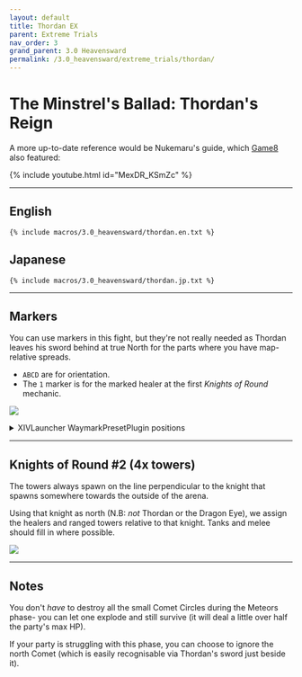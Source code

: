 ```yaml
---
layout: default
title: Thordan EX
parent: Extreme Trials
nav_order: 3
grand_parent: 3.0 Heavensward
permalink: /3.0_heavensward/extreme_trials/thordan/
---
```


# The Minstrel's Ballad: Thordan's Reign

A more up-to-date reference would be Nukemaru's guide, which
[Game8](https://game8.jp/ff14/557234) also featured:

{% include youtube.html id="MexDR_KSmZc" %}

---

## English
```
{% include macros/3.0_heavensward/thordan.en.txt %}
```

## Japanese
```
{% include macros/3.0_heavensward/thordan.jp.txt %}
```

---

## Markers

You can use markers in this fight, but they're not really needed as Thordan
leaves his sword behind at true North for the parts where you have
map-relative spreads.

- `ABCD` are for orientation.
- The `1` marker is for the marked healer at the first *Knights of Round* 
  mechanic.

![]({{site.baseurl}}/images/3.0_heavensward/thordan/markers.jpg)
<details markdown=block>
<summary>XIVLauncher WaymarkPresetPlugin positions</summary>

```json
{
  "Name":"Thordan EX",
  "MapID":91,
  "A":{"X":0.0,"Y":0.039,"Z":-19.0,"ID":0,"Active":true},
  "B":{"X":19.0,"Y":0.039,"Z":0.0,"ID":1,"Active":true},
  "C":{"X":0.0,"Y":0.039,"Z":19.0,"ID":2,"Active":true},
  "D":{"X":-19.0,"Y":0.039,"Z":0.0,"ID":3,"Active":true},
  "One":{"X":8.03,"Y":0.039,"Z":-17.22,"ID":4,"Active":true},
  "Two":{"X":0.0,"Y":0.0,"Z":0.0,"ID":5,"Active":false},
  "Three":{"X":0.0,"Y":0.0,"Z":0.0,"ID":6,"Active":false},
  "Four":{"X":0.0,"Y":0.0,"Z":0.0,"ID":7,"Active":false}
}
```
```json
{
  "Name":"Thordan Unreal",
  "MapID":963,
  "A":{"X":0.0,"Y":0.039,"Z":-19.0,"ID":0,"Active":true},
  "B":{"X":19.0,"Y":0.039,"Z":0.0,"ID":1,"Active":true},
  "C":{"X":0.0,"Y":0.039,"Z":19.0,"ID":2,"Active":true},
  "D":{"X":-19.0,"Y":0.039,"Z":0.0,"ID":3,"Active":true},
  "One":{"X":8.03,"Y":0.039,"Z":-17.22,"ID":4,"Active":true},
  "Two":{"X":0.0,"Y":0.0,"Z":0.0,"ID":5,"Active":false},
  "Three":{"X":0.0,"Y":0.0,"Z":0.0,"ID":6,"Active":false},
  "Four":{"X":0.0,"Y":0.0,"Z":0.0,"ID":7,"Active":false}
}
```

</details>

---

## Knights of Round #2 (4x towers)

The towers always spawn on the line perpendicular to the knight that spawns
somewhere towards the outside of the arena.

Using that knight as north (N.B: *not* Thordan or the Dragon Eye), we assign
the healers and ranged towers relative to that knight. Tanks and melee should
fill in where possible.

![]({{site.baseurl}}/images/3.0_heavensward/thordan/towers.jpg)

---

## Notes

You don't *have* to destroy all the small Comet Circles during the Meteors
phase- you can let one explode and still survive (it will deal a little over
half the party's max HP).

If your party is struggling with this phase, you can choose to ignore the
north Comet (which is easily recognisable via Thordan's sword just beside it).

<script data-goatcounter="https://tuufless.goatcounter.com/count"
        async src="//gc.zgo.at/count.js"></script>
